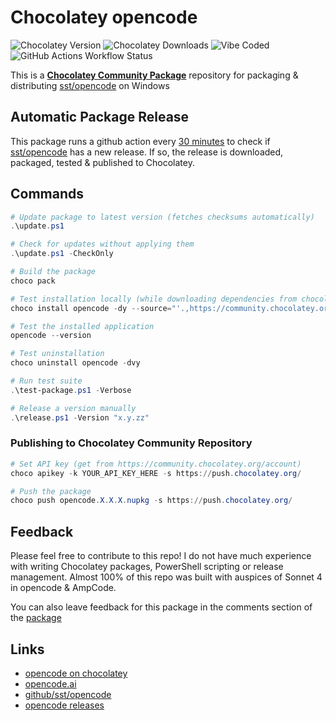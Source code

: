 # Chocolatey opencode

![Chocolatey Version](https://img.shields.io/chocolatey/v/opencode) ![Chocolatey Downloads](https://img.shields.io/chocolatey/dt/opencode?style=plastic) ![Vibe Coded](https://img.shields.io/badge/vibe_coded-100%25-green?logo=claude) ![GitHub Actions Workflow Status](https://img.shields.io/github/actions/workflow/status/itsrainingmani/opencode-chocolatey/auto-release.yml)

This is a [**Chocolatey Community Package**](https://community.chocolatey.org/) repository for packaging & distributing [sst/opencode](https://github.com/sst/opencode) on Windows

## Automatic Package Release

This package runs a github action every [30 minutes](https://docs.github.com/en/actions/reference/workflows-and-actions/events-that-trigger-workflows#schedule) to check if [sst/opencode](https://github.com/sst/opencode) has a new release. If so, the release is downloaded, packaged, tested & published to Chocolatey.

## Commands

```powershell
# Update package to latest version (fetches checksums automatically)
.\update.ps1

# Check for updates without applying them
.\update.ps1 -CheckOnly

# Build the package
choco pack

# Test installation locally (while downloading dependencies from chocolatey)
choco install opencode -dy --source="'.,https://community.chocolatey.org/api/v2/'"

# Test the installed application
opencode --version

# Test uninstallation
choco uninstall opencode -dvy

# Run test suite
.\test-package.ps1 -Verbose

# Release a version manually
.\release.ps1 -Version "x.y.zz"
```

### Publishing to Chocolatey Community Repository

```powershell
# Set API key (get from https://community.chocolatey.org/account)
choco apikey -k YOUR_API_KEY_HERE -s https://push.chocolatey.org/

# Push the package
choco push opencode.X.X.X.nupkg -s https://push.chocolatey.org/
```

## Feedback

Please feel free to contribute to this repo! I do not have much experience with writing Chocolatey packages, PowerShell scripting or release management. Almost 100% of this repo was built with auspices of Sonnet 4 in opencode & AmpCode.

You can also leave feedback for this package in the comments section of the [package](https://community.chocolatey.org/packages/opencode)


## Links

- [opencode on chocolatey](https://community.chocolatey.org/packages/opencode)
- [opencode.ai](https://opencode.ai)
- [github/sst/opencode](https://github.com/sst/opencode)
- [opencode releases](https://github.com/sst/opencode/releases)
